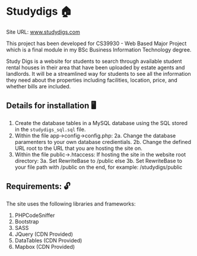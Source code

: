 # Studydigs :house:

Site URL: www.studydigs.com

This project has been developed for CS39930 - Web Based Major Project which is a final module in my BSc Business Information Technology degree.

Study Digs is a website for students to search through available student rental houses in their area that have been uploaded by estate agents and landlords. It will be a streamlined way for students to see all the information they need about the properties including facilities, location, price, and whether bills are included.

## Details for installation 🖥️
1. Create the database tables in a MySQL database using the SQL stored in the `studydigs_sql.sql` file.
2. Within the file app->config->config.php:
    2a. Change the database paramenters to your own database credientials.
    2b. Change the defined URL root to the URL that you are hosting the site on.
3. Within the file public->.htaccess:
    If hosting the site in the website root directory:
        3a. Set RewriteBase to /public
    else 
        3b. Set  RewriteBase to your file path with /public on the end, for example: /studydigs/public

## Requirements: 🔓
The site uses the following libraries and frameworks:
1. PHPCodeSniffer
2. Bootstrap
3. SASS
4. JQuery (CDN Provided)
5. DataTables (CDN Provided)
6. Mapbox (CDN Provided)
